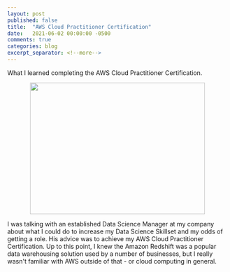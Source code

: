 ```yaml
---
layout: post
published: false
title:  "AWS Cloud Practitioner Certification"
date:   2021-06-02 00:00:00 -0500
comments: true
categories: blog
excerpt_separator: <!--more-->
---
```


What I learned completing the AWS Cloud Practitioner Certification.
<!--more-->

<center><img src="https://1x5o5mujiug388ttap1p8s17-wpengine.netdna-ssl.com/wp-content/uploads/2020/12/AWS-logo-2.jpg?_ga=2.174531175.492004798.1624295253-1397733696.1624295253" style="height: 300px; width:400px;"/></center>

I was talking with an established Data Science Manager at my company about what I could do to increase my Data Science Skillset and my odds of getting a role. His advice was to achieve my AWS Cloud Practitioner Certification. Up to this point, I knew the Amazon Redshift was a popular data warehousing solution used by a number of businesses, but I really wasn't familiar with AWS outside of that - or cloud computing in general.
